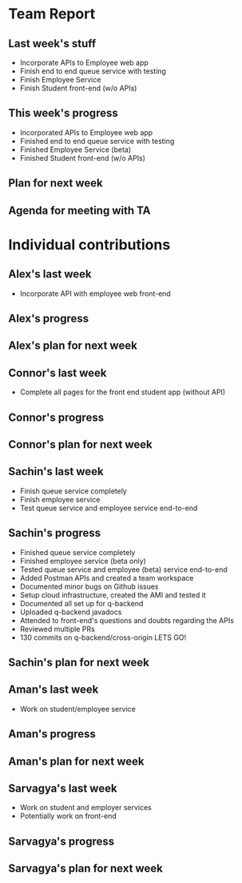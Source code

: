 # Team Report

## Last week's stuff
- Incorporate APIs to Employee web app
- Finish end to end queue service with testing
- Finish Employee Service
- Finish Student front-end (w/o APIs)

## This week's progress
- Incorporated APIs to Employee web app
- Finished end to end queue service with testing
- Finished Employee Service (beta)
- Finished Student front-end (w/o APIs)

## Plan for next week

## Agenda for meeting with TA


# Individual contributions

## Alex's last week
- Incorporate API with employee web front-end

## Alex's progress

## Alex's plan for next week

## Connor's last week
- Complete all pages for the front end student app (without API)

## Connor's progress

## Connor's plan for next week

## Sachin's last week
- Finish queue service completely
- Finish employee service
- Test queue service and employee service end-to-end

## Sachin's progress
- Finished queue service completely
- Finished employee service (beta only)
- Tested queue service and employee (beta) service end-to-end
- Added Postman APIs and created a team workspace
- Documented minor bugs on Github issues
- Setup cloud infrastructure, created the AMI and tested it
- Documented all set up for q-backend
- Uploaded q-backend javadocs
- Attended to front-end's questions and doubts regarding the APIs
- Reviewed multiple PRs
- 130 commits on q-backend/cross-origin LETS GO!

## Sachin's plan for next week


## Aman's last week
- Work on student/employee service

## Aman's progress

## Aman's plan for next week


## Sarvagya's last week
- Work on student and employer services
- Potentially work on front-end

## Sarvagya's progress

## Sarvagya's plan for next week

